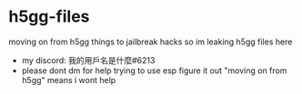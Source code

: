 # h5gg-files
moving on from h5gg things to jailbreak hacks so im leaking h5gg files here
- my discord: 我的用戶名是什麼#6213
- please dont dm for help trying to use esp figure it out "moving on from h5gg" means i wont help
